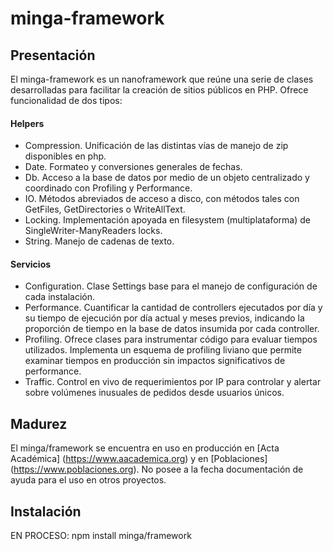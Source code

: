# minga-framework
## Presentación
El minga-framework es un nanoframework que reúne una serie de clases desarrolladas para facilitar la creación de sitios públicos en PHP. Ofrece funcionalidad de dos tipos:

#### Helpers
- Compression. Unificación de las distintas vías de manejo de zip disponibles en php.
- Date. Formateo y conversiones generales de fechas. 
- Db. Acceso a la base de datos por medio de un objeto centralizado y coordinado con Profiling y Performance.
- IO. Métodos abreviados de acceso a disco, con métodos tales con GetFiles, GetDirectories o WriteAllText.
- Locking. Implementación apoyada en filesystem (multiplataforma) de SingleWriter-ManyReaders locks.
- String. Manejo de cadenas de texto.

#### Servicios
- Configuration. Clase Settings base para el manejo de configuración de cada instalación.
- Performance. Cuantificar la cantidad de controllers ejecutados por día y su tiempo de ejecución por día actual y meses previos, indicando la proporción de tiempo en la base de datos insumida por cada controller.
- Profiling. Ofrece clases para instrumentar código para evaluar tiempos utilizados. Implementa un esquema de profiling liviano que permite examinar tiempos en producción sin impactos significativos de performance.
- Traffic. Control en vivo de requerimientos por IP para controlar y alertar sobre volúmenes inusuales de pedidos desde usuarios únicos.

## Madurez
El minga/framework se encuentra en uso en producción en [Acta Académica] (https://www.aacademica.org) y en [Poblaciones] (https://www.poblaciones.org). No posee a la fecha documentación de ayuda para el uso en otros proyectos.

## Instalación
EN PROCESO: npm install minga/framework
